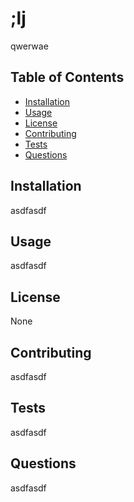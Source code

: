 
# ;lj
qwerwae

## Table of Contents
- [Installation](#installation)
- [Usage](#usage)
- [License](#license)
- [Contributing](#contributing)
- [Tests](#tests)
- [Questions](#questions)

## Installation
asdfasdf
## Usage
asdfasdf
## License
None
## Contributing
asdfasdf
## Tests
asdfasdf
## Questions
asdfasdf
